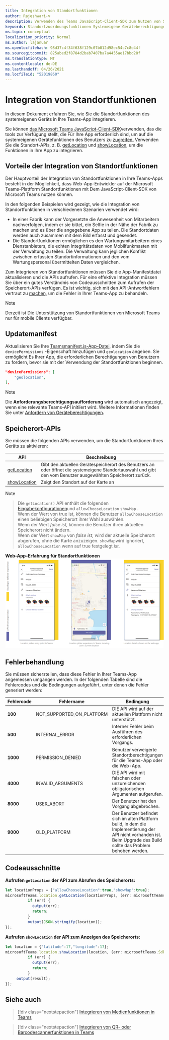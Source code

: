 ```yaml
---
title: Integration von Standortfunktionen
author: Rajeshwari-v
description: Verwenden des Teams JavaScript-Client-SDK zum Nutzen von Standortfunktionen
keywords: Standortzuordnungsfunktionen Systemeigene Geräteberechtigungen
ms.topic: conceptual
localization_priority: Normal
ms.author: lajanuar
ms.openlocfilehash: 98d37c4f34f638f129c07b012d98ec54c7c8e44f
ms.sourcegitcommit: 825abed2f8784d2bab7407ba7a4455ae17bbd28f
ms.translationtype: MT
ms.contentlocale: de-DE
ms.lasthandoff: 04/26/2021
ms.locfileid: "52019860"
---
```

# <a name="integrate-location-capabilities"></a>Integration von Standortfunktionen 

In diesem Dokument erfahren Sie, wie Sie die Standortfunktionen des systemeigenen Geräts in Ihre Teams-App integrieren.  

Sie können [das Microsoft Teams JavaScript-Client-SDK](/javascript/api/overview/msteams-client?view=msteams-client-js-latest&preserve-view=true)verwenden, das die tools zur Verfügung stellt, die Für Ihre App erforderlich sind, um auf die systemeigenen Gerätefunktionen des Benutzers zu [zugreifen.](native-device-permissions.md) Verwenden Sie die Standort-APIs, z. B. [getLocation](/javascript/api/@microsoft/teams-js/location?view=msteams-client-js-latest#getLocation_LocationProps___error__SdkError__location__Location_____void_&preserve-view=true) und [showLocation,](/javascript/api/@microsoft/teams-js/location?view=msteams-client-js-latest#showLocation_Location___error__SdkError__status__boolean_____void_&preserve-view=true) um die Funktionen in Ihre App zu integrieren. 

## <a name="advantages-of-integrating-location-capabilities"></a>Vorteile der Integration von Standortfunktionen

Der Hauptvorteil der Integration von Standortfunktionen in Ihre Teams-Apps besteht in der Möglichkeit, dass Web-App-Entwickler auf der Microsoft Teams-Plattform Standortfunktionen mit Dem JavaScript-Client-SDK von Microsoft Teams nutzen können. 

In den folgenden Beispielen wird gezeigt, wie die Integration von Standortfunktionen in verschiedenen Szenarien verwendet wird:
* In einer Fabrik kann der Vorgesetzte die Anwesenheit von Mitarbeitern nachverfolgen, indem er sie bittet, ein Selfie in der Nähe der Fabrik zu machen und es über die angegebene App zu teilen. Die Standortdaten werden auch zusammen mit dem Bild erfasst und gesendet.
* Die Standortfunktionen ermöglichen es den Wartungsmitarbeitern eines Dienstanbieters, die echten Integritätsdaten von Mobilfunkmasten mit der Verwaltung zu teilen. Die Verwaltung kann jeglichen Konflikt zwischen erfassten Standortinformationen und den vom Wartungspersonal übermittelten Daten vergleichen.

Zum Integrieren von Standortfunktionen müssen Sie die App-Manifestdatei aktualisieren und die APIs aufrufen. Für eine effektive Integration müssen Sie [](#code-snippets) über ein gutes Verständnis von Codeausschnitten zum Aufrufen der Speicherort-APIs verfügen. Es ist wichtig, sich mit den API-Antwortfehlern vertraut zu [machen,](#error-handling) um die Fehler in Ihrer Teams-App zu behandeln.

> [!NOTE] 
> Derzeit ist Die Unterstützung von Standortfunktionen von Microsoft Teams nur für mobile Clients verfügbar.

## <a name="update-manifest"></a>Updatemanifest

Aktualisieren Sie Ihre [ Teamsmanifest.js-App-Datei,](../../resources/schema/manifest-schema.md#devicepermissions) indem Sie die `devicePermissions` -Eigenschaft hinzufügen und `geolocation` angeben. Sie ermöglicht Es Ihrer App, die erforderlichen Berechtigungen von Benutzern zu fordern, bevor sie mit der Verwendung der Standortfunktionen beginnen.

``` json
"devicePermissions": [
    "geolocation",
],
```

> [!NOTE]
> Die **Anforderungsberechtigungsaufforderung** wird automatisch angezeigt, wenn eine relevante Teams-API initiiert wird. Weitere Informationen finden Sie unter [Anfordern von Geräteberechtigungen](native-device-permissions.md).

## <a name="location-apis"></a>Speicherort-APIs

Sie müssen die folgenden APIs verwenden, um die Standortfunktionen Ihres Geräts zu aktivieren:

| API      | Beschreibung   |
| --- | --- |
|[getLocation](/javascript/api/@microsoft/teams-js/location?view=msteams-client-js-latest#getLocation_LocationProps___error__SdkError__location__Location_____void_&preserve-view=true) | Gibt den aktuellen Gerätespeicherort des Benutzers an oder öffnet die systemeigene Standortauswahl und gibt den vom Benutzer ausgewählten Speicherort zurück. |
|[showLocation](/javascript/api/@microsoft/teams-js/location?view=msteams-client-js-latest#showLocation&preserve-view=true) | Zeigt den Standort auf der Karte an |

> [!NOTE]

> Die `getLocation()` API enthält die folgenden [Eingabekonfigurationen](https://docs.microsoft.com/javascript/api/@microsoft/teams-js/locationprops?view=msteams-client-js-latest&preserve-view=true)und `allowChooseLocation` `showMap` . <br/> Wenn der Wert von true ist, können die Benutzer `allowChooseLocation` einen beliebigen Speicherort ihrer Wahl auswählen. <br/>  Wenn der Wert *false ist,* können die Benutzer ihren aktuellen Speicherort nicht ändern.<br/> Wenn der Wert `showMap` von *false ist,* wird der aktuelle Speicherort abgerufen, ohne die Karte anzuzeigen. `showMap`wird ignoriert, `allowChooseLocation` wenn auf true festgelegt *ist.* 


**Web-App-Erfahrung für Standortfunktionen** 
 ![ Web-App-Erfahrung für Standortfunktionen](../../assets/images/tabs/location-capability.png)

## <a name="error-handling"></a>Fehlerbehandlung

Sie müssen sicherstellen, dass diese Fehler in Ihrer Teams-App angemessen umgangen werden. In der folgenden Tabelle sind die Fehlercodes und die Bedingungen aufgeführt, unter denen die Fehler generiert werden: 

|Fehlercode |  Fehlername     | Bedingung|
| --------- | --------------- | -------- |
| **100** | NOT_SUPPORTED_ON_PLATFORM | DIE API wird auf der aktuellen Plattform nicht unterstützt.|
| **500** | INTERNAL_ERROR | Interner Fehler beim Ausführen des erforderlichen Vorgangs.|
| **1000** | PERMISSION_DENIED |Benutzer verweigerte Standortberechtigungen für die Teams-App oder die Web-App.|
| **4000** | INVALID_ARGUMENTS | DIE API wird mit falschen oder unzureichenden obligatorischen Argumenten aufgerufen.|
| **8000** | USER_ABORT |Der Benutzer hat den Vorgang abgebrochen.|
| **9000** | OLD_PLATFORM | Der Benutzer befindet sich im alten Plattform build, in dem die Implementierung der API nicht vorhanden ist. Beim Upgrade des Build sollte das Problem behoben werden.|

## <a name="code-snippets"></a>Codeausschnitte

**Aufrufen `getLocation` der API zum Abrufen des Speicherorts:**

```javascript
let locationProps = {"allowChooseLocation":true,"showMap":true};
microsoftTeams.location.getLocation(locationProps, (err: microsoftTeams.SdkError, location: microsoftTeams.location.Location) => {
          if (err) {
            output(err);
            return;
          }
          output(JSON.stringify(location));
});
```

**Aufrufen `showLocation` der API zum Anzeigen des Speicherorts:**

```javascript
let location = {"latitude":17,"longitude":17};
microsoftTeams.location.showLocation(location, (err: microsoftTeams.SdkError, result: boolean) => {
          if (err) {
            output(err);
            return;
          }
     output(result);
});
```

## <a name="see-also"></a>Siehe auch

> [!div class="nextstepaction"]
> [Integrieren von Medienfunktionen in Teams](mobile-camera-image-permissions.md)

> [!div class="nextstepaction"]
> [Integrieren von QR- oder Barcodescannerfunktionen in Teams](qr-barcode-scanner-capability.md)
